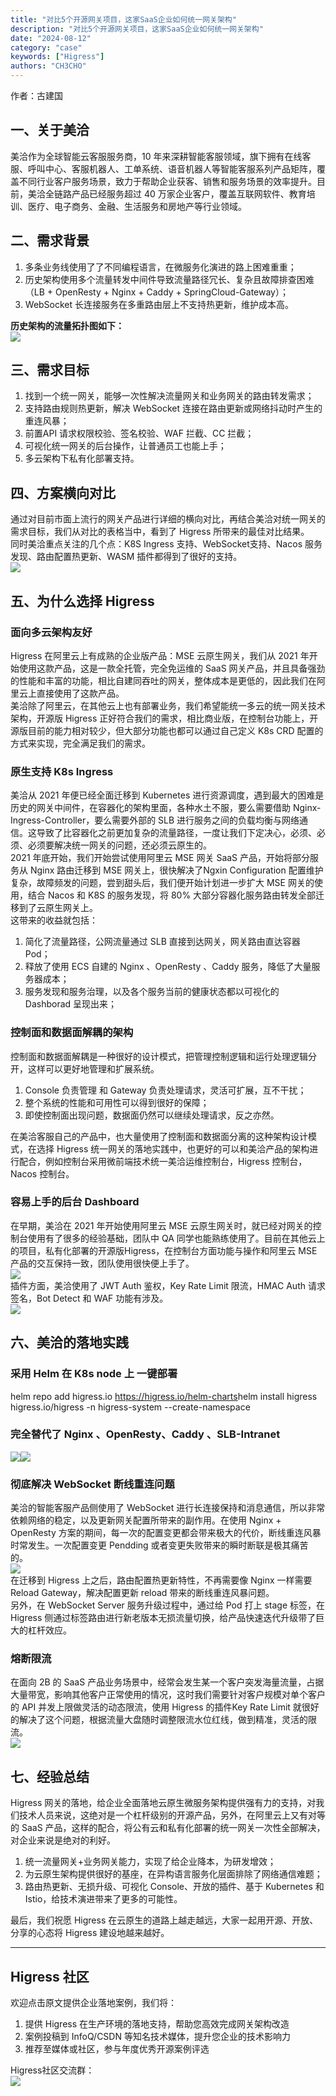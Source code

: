 ```yaml
---
title: "对比5个开源网关项目，这家SaaS企业如何统一网关架构"
description: "对比5个开源网关项目，这家SaaS企业如何统一网关架构"
date: "2024-08-12"
category: "case"
keywords: ["Higress"]
authors: "CH3CHO"
---
```


作者：古建国
<a name="8d9c4456"></a>
## 一、关于美洽
美洽作为全球智能云客服服务商，10 年来深耕智能客服领域，旗下拥有在线客服、呼叫中心、客服机器人、工单系统、语音机器人等智能客服系列产品矩阵，覆盖不同行业客户服务场景，致力于帮助企业获客、销售和服务场景的效率提升。目前，美洽全链路产品已经服务超过 40 万家企业客户，覆盖互联网软件、教育培训、医疗、电子商务、金融、生活服务和房地产等行业领域。
<a name="a11d9117"></a>
## 二、需求背景

1. 多条业务线使用了了不同编程语言，在微服务化演进的路上困难重重；
2. 历史架构使用多个流量转发中间件导致流量路径冗长、复杂且故障排查困难（LB + OpenResty + Nginx + Caddy + SpringCloud-Gateway）；
3. WebSocket 长连接服务在多重路由层上不支持热更新，维护成本高。

**历史架构的流量拓扑图如下：**<br />![](/img/1728551153007.png)
<a name="8a4960e6"></a>
## 三、需求目标

1. 找到一个统一网关，能够一次性解决流量网关和业务网关的路由转发需求；
2. 支持路由规则热更新，解决 WebSocket 连接在路由更新或网络抖动时产生的重连风暴；
3. 前置API 请求权限校验、签名校验、WAF 拦截、CC 拦截；
4. 可视化统一网关的后台操作，让普通员工也能上手；
5. 多云架构下私有化部署支持。
<a name="dc6b3675"></a>
## 四、方案横向对比
通过对目前市面上流行的网关产品进行详细的横向对比，再结合美洽对统一网关的需求目标，我们从对比的表格当中，看到了 Higress 所带来的最佳对比结果。<br />同时美洽重点关注的几个点：K8S Ingress 支持、WebSocket支持、Nacos 服务发现、路由配置热更新、WASM 插件都得到了很好的支持。<br />![](/img/1728551153208.png)
<a name="5b4d401f"></a>
## 五、为什么选择 Higress
<a name="94ad0566"></a>
### 面向多云架构友好
Higress 在阿里云上有成熟的企业版产品：MSE 云原生网关，我们从 2021 年开始使用这款产品，这是一款全托管，完全免运维的 SaaS 网关产品，并且具备强劲的性能和丰富的功能，相比自建同吞吐的网关，整体成本是更低的，因此我们在阿里云上直接使用了这款产品。<br />美洽除了阿里云，在其他云上也有部署业务，我们希望能统一多云的统一网关技术架构，开源版 Higress 正好符合我们的需求，相比商业版，在控制台功能上，开源版目前的能力相对较少，但大部分功能也都可以通过自己定义 K8s CRD 配置的方式来实现，完全满足我们的需求。
<a name="5e0a528a"></a>
### 原生支持 K8s Ingress
美洽从 2021 年便已经全面迁移到 Kubernetes 进行资源调度，遇到最大的困难是历史的网关中间件，在容器化的架构里面，各种水土不服，要么需要借助 Nginx-Ingress-Controller，要么需要外部的 SLB 进行服务之间的负载均衡与网络通信。这导致了比容器化之前更加复杂的流量路径，一度让我们下定决心，必须、必须、必须要解决统一网关的问题，还必须云原生的。<br />2021 年底开始，我们开始尝试使用阿里云 MSE 网关 SaaS 产品，开始将部分服务从 Nginx 路由迁移到 MSE 网关上，很快解决了Ngxin Configuration 配置维护复杂，故障频发的问题，尝到甜头后，我们便开始计划进一步扩大 MSE 网关的使用，结合 Nacos 和 K8S 的服务发现，将 80% 大部分容器化服务路由转发全部迁移到了云原生网关上。<br />这带来的收益就包括：

1. 简化了流量路径，公网流量通过 SLB 直接到达网关，网关路由直达容器 Pod；
2. 释放了使用 ECS 自建的 Nginx 、OpenResty 、Caddy 服务，降低了大量服务器成本；
3. 服务发现和服务治理，以及各个服务当前的健康状态都以可视化的 Dashborad 呈现出来；
<a name="9f95ede0"></a>
### 控制面和数据面解耦的架构
控制面和数据面解耦是一种很好的设计模式，把管理控制逻辑和运行处理逻辑分开，这样可以更好地管理和扩展系统。

1. Console 负责管理 和 Gateway 负责处理请求，灵活可扩展，互不干扰；
2. 整个系统的性能和可用性可以得到很好的保障；
3. 即使控制面出现问题，数据面仍然可以继续处理请求，反之亦然。

在美洽客服自己的产品中，也大量使用了控制面和数据面分离的这种架构设计模式，在选择 Higress 统一网关的落地实践中，也更好的可以和美洽产品的架构进行配合，例如控制台采用微前端技术统一美洽运维控制台，Higress 控制台，Nacos 控制台。
<a name="391fbf27"></a>
### 容易上手的后台 Dashboard
在早期，美洽在 2021 年开始使用阿里云 MSE 云原生网关时，就已经对网关的控制台使用有了很多的经验基础，团队中 QA 同学也能熟练使用了。目前在其他云上的项目，私有化部署的开源版Higress，在控制台方面功能与操作和阿里云 MSE 产品的交互保持一致，团队使用很快便上手了。<br />![](/img/1728551153352.png)<br />插件方面，美洽使用了 JWT Auth 鉴权，Key Rate Limit 限流，HMAC Auth 请求签名，Bot Detect 和 WAF 功能有涉及。<br />![](/img/1728551153590.png)
<a name="a2d7c7ec"></a>
## 六、美洽的落地实践
<a name="8a67918d"></a>
### 采用 Helm 在 K8s node 上 一键部署
helm repo add higress.io <https://higress.io/helm-charts>helm install higress higress.io/higress -n higress-system --create-namespace
<a name="e74e3ce9"></a>
### 完全替代了 Nginx 、OpenResty、Caddy 、SLB-Intranet
![](/img/1728551153766.png)![](/img/1728551153909.png)
<a name="db1148bf"></a>
### 彻底解决 WebSocket 断线重连问题
美洽的智能客服产品侧使用了 WebSocket 进行长连接保持和消息通信，所以非常依赖网络的稳定，以及更新网关配置所带来的副作用。在使用 Nginx + OpenResty 方案的期间，每一次的配置变更都会带来极大的代价，断线重连风暴时常发生。一次配置变更 Pendding 或者变更失败带来的瞬时断联是极其痛苦的。<br />![](/img/1728551154062.png)<br />在迁移到 Higress 上之后，路由配置热更新特性，不再需要像 Nginx 一样需要 Reload Gateway，解决配置更新 reload 带来的断线重连风暴问题。<br />另外，在 WebSocket Server 服务升级过程中，通过给 Pod 打上 stage 标签，在 Higress 侧通过标签路由进行新老版本无损流量切换，给产品快速迭代升级带了巨大的杠杆效应。
<a name="816cfeaf"></a>
### 熔断限流
在面向 2B 的 SaaS 产品业务场景中，经常会发生某一个客户突发海量流量，占据大量带宽，影响其他客户正常使用的情况，这时我们需要针对客户规模对单个客户的 API 并发上限做灵活的动态限流，使用 Higress 的插件Key Rate Limit 就很好的解决了这个问题，根据流量大盘随时调整限流水位红线，做到精准，灵活的限流。<br />![](/img/1728551154234.png)
<a name="14f81b61"></a>
## 七、经验总结
Higress 网关的落地，给企业全面落地云原生微服务架构提供强有力的支持，对我们技术人员来说，这绝对是一个杠杆级别的开源产品，另外，在阿里云上又有对等的 SaaS 产品，这样的配合，将公有云和私有化部署的统一网关一次性全部解决，对企业来说是绝对的利好。

1. 统一流量网关+业务网关能力，实现了给企业降本，为研发增效；
2. 为云原生架构提供很好的基座，在异构语言服务化层面排除了网络通信难题；
3. 路由热更新、无损升级、可视化 Console、开放的插件、基于 Kubernetes 和 Istio，给技术演进带来了更多的可能性。

最后，我们祝愿 Higress 在云原生的道路上越走越远，大家一起用开源、开放、分享的心态将 Higress 建设地越来越好。

---

<a name="b1d75a08"></a>
## Higress 社区
欢迎点击原文提供企业落地案例，我们将：

1. 提供 Higress 在生产环境的落地支持，帮助您高效完成网关架构改造
2. 案例投稿到 InfoQ/CSDN 等知名技术媒体，提升您企业的技术影响力
3. 推荐至媒体或社区，参与年度优秀开源案例评选

Higress社区交流群：<br />![](/img/1728551154478.png)


